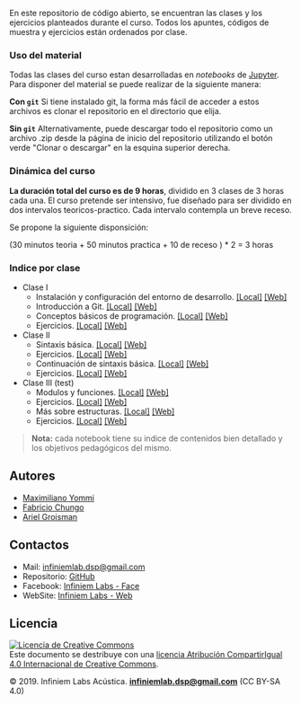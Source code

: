 En este repositorio de código abierto, se encuentran las clases y los ejercicios planteados durante el curso. Todos los apuntes, códigos de muestra y ejercicios están ordenados por clase.

### Uso del material

Todas las clases del curso estan desarrolladas en *notebooks* de [Jupyter](https://jupyter.org/). Para disponer del material se puede realizar de la siguiente manera:

**Con `git`**
Si tiene instalado git, la forma más fácil de acceder a estos archivos es clonar el repositorio en el directorio que elija.

**Sin `git`**
Alternativamente, puede descargar todo el repositorio como un archivo .zip desde la página de inicio del repositorio utilizando el botón verde "Clonar o descargar" en la esquina superior derecha.

### Dinámica del curso

**La duración total del curso es de 9 horas**, dividido en 3 clases de 3 horas cada una. El curso pretende ser intensivo, fue diseñado para ser dividido en dos intervalos teoricos-practico. Cada intervalo contempla un breve receso.

Se propone la siguiente disponsición: 

(30 minutos teoria + 50 minutos practica + 10 de receso ) * 2 = 3 horas

### Indice por clase

* Clase I
    * Instalación y configuración del entorno de desarrollo. [[Local]](notebooks/000_instalacion.ipynb) [[Web]](https://nbviewer.jupyter.org/github/infiniemlabs-acustica/python_introduccion/blob/master/notebooks/000_instalacion.ipynb)
    * Introducción a Git. [[Local]](notebooks/001_intro_git.ipynb) [[Web]](https://nbviewer.jupyter.org/github/infiniemlabs-acustica/python_introduccion/blob/master/notebooks/001_intro_git.ipynb)
    * Conceptos básicos de programación. [[Local]](notebooks/002_conceptos_basicos.ipynb) [[Web]](https://nbviewer.jupyter.org/github/infiniemlabs-acustica/python_introduccion/blob/master/notebooks/002_conceptos_basicos.ipynb)
    * Ejercicios. [[Local]](notebooks/003_ejercicio_1.ipynb) [[Web]](https://nbviewer.jupyter.org/github/infiniemlabs-acustica/python_introduccion/blob/master/notebooks/003_ejercicio_1.ipynb)
* Clase II 
    * Sintaxis básica. [[Local]](notebooks/100_sintaxis_basica.ipynb) [[Web]](https://nbviewer.jupyter.org/github/infiniemlabs-acustica/python_introduccion/blob/master/notebooks/100_sintaxis_basica.ipynb)
    * Ejercicios. [[Local]](notebooks/101_ejercicio_2.ipynb) [[Web]](https://nbviewer.jupyter.org/github/infiniemlabs-acustica/python_introduccion/blob/master/notebooks/101_ejercicio_2.ipynb)
    * Continuación de sintaxis básica. [[Local]](notebooks/102_sintaxis_basica_continuacion.ipynb) [[Web]](https://nbviewer.jupyter.org/github/infiniemlabs-acustica/python_introduccion/blob/master/notebooks/102_sintaxis_basica_continuacion.ipynb)
    * Ejercicios. [[Local]](notebooks/103_ejercicio_3.ipynb) [[Web]](https://nbviewer.jupyter.org/github/infiniemlabs-acustica/python_introduccion/blob/master/notebooks/103_ejercicio_3.ipynb)
* Clase III (test)
    * Modulos y funciones. [[Local]](notebooks/200_modulos_funciones.ipynb) [[Web]](https://nbviewer.jupyter.org/github/infiniemlabs-acustica/python_introduccion/blob/master/notebooks/200_modulos_funciones.ipynb)
    * Ejercicios. [[Local]](notebooks/201_ejercicio_4.ipynb) [[Web]](https://nbviewer.jupyter.org/github/infiniemlabs-acustica/python_introduccion/blob/master/notebooks/201_ejercicio_4.ipynb)  
    * Más sobre estructuras. [[Local]](notebooks/202_mas_sobre_estructuras.ipynb) [[Web]](https://nbviewer.jupyter.org/github/infiniemlabs-acustica/python_introduccion/blob/master/notebooks/202_mas_sobre_estructuras.ipynb)
    * Ejercicios. [[Local]](notebooks/204_ejercicio_5.ipynb) [[Web]](https://nbviewer.jupyter.org/github/infiniemlabs-acustica/python_introduccion/blob/master/notebooks/204_ejercicio_5.ipynb)

> **Nota:** cada notebook tiene su indice de contenidos bien detallado y los objetivos pedagógicos del mismo.

## Autores

* [Maximiliano Yommi](https://www.linkedin.com/in/myommi)
* [Fabricio Chungo](https://www.linkedin.com/in/fabricio-chungo-983421b2)
* [Ariel Groisman](https://www.linkedin.com/in/ariel-groisman)

## Contactos

* Mail: infiniemlab.dsp@gmail.com
* Repositorio: [GitHub](https://github.com/infiniemlabs-acustica)
* Facebook: [Infiniem Labs - Face](https://www.facebook.com/InfiniemLab)
* WebSite: [Infiniem Labs - Web](https://infiniemacustica.com/)

## Licencia

<a rel="license" href="http://creativecommons.org/licenses/by-sa/4.0/"><img alt="Licencia de Creative Commons" style="border-width:0" src="https://i.creativecommons.org/l/by-sa/4.0/88x31.png" /></a><br />Este documento se destribuye con una <a rel="license" href="http://creativecommons.org/licenses/by-sa/4.0/">licencia Atribución CompartirIgual 4.0 Internacional de Creative Commons</a>.

© 2019. Infiniem Labs Acústica. **infiniemlab.dsp@gmail.com** (CC BY-SA 4.0)



